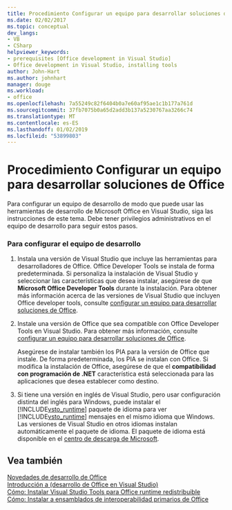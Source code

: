 ```yaml
---
title: Procedimiento Configurar un equipo para desarrollar soluciones de Office
ms.date: 02/02/2017
ms.topic: conceptual
dev_langs:
- VB
- CSharp
helpviewer_keywords:
- prerequisites [Office development in Visual Studio]
- Office development in Visual Studio, installing tools
author: John-Hart
ms.author: johnhart
manager: douge
ms.workload:
- office
ms.openlocfilehash: 7a55249c82f6404b0a7e60af95ae1c1b177a761d
ms.sourcegitcommit: 37fb7075b0a65d2add3b137a5230767aa3266c74
ms.translationtype: MT
ms.contentlocale: es-ES
ms.lasthandoff: 01/02/2019
ms.locfileid: "53899803"
---
```

# <a name="how-to-configure-a-computer-to-develop-office-solutions"></a>Procedimiento Configurar un equipo para desarrollar soluciones de Office
  Para configurar un equipo de desarrollo de modo que puede usar las herramientas de desarrollo de Microsoft Office en Visual Studio, siga las instrucciones de este tema. Debe tener privilegios administrativos en el equipo de desarrollo para seguir estos pasos.  
  
### <a name="to-configure-the-development-computer"></a>Para configurar el equipo de desarrollo  
  
1.  Instala una versión de Visual Studio que incluye las herramientas para desarrolladores de Office. Office Developer Tools se instala de forma predeterminada. Si personaliza la instalación de Visual Studio y seleccionar las características que desea instalar, asegúrese de que **Microsoft Office Developer Tools** durante la instalación. Para obtener más información acerca de las versiones de Visual Studio que incluyen Office developer tools, consulte [configurar un equipo para desarrollar soluciones de Office](../vsto/configuring-a-computer-to-develop-office-solutions.md).  
  
2.  Instale una versión de Office que sea compatible con Office Developer Tools en Visual Studio. Para obtener más información, consulte [configurar un equipo para desarrollar soluciones de Office](../vsto/configuring-a-computer-to-develop-office-solutions.md).  
  
     Asegúrese de instalar también los PIA para la versión de Office que instale. De forma predeterminada, los PIA se instalan con Office. Si modifica la instalación de Office, asegúrese de que el **compatibilidad con programación de .NET** característica está seleccionada para las aplicaciones que desea establecer como destino.  
  
3.  Si tiene una versión en inglés de Visual Studio, pero usar configuración distinta del inglés para Windows, puede instalar el [!INCLUDE[vsto_runtime](../vsto/includes/vsto-runtime-md.md)] paquete de idioma para ver [!INCLUDE[vsto_runtime](../vsto/includes/vsto-runtime-md.md)] mensajes en el mismo idioma que Windows. Las versiones de Visual Studio en otros idiomas instalan automáticamente el paquete de idioma. El paquete de idioma está disponible en el [centro de descarga de Microsoft](http://go.microsoft.com/fwlink/?LinkId=140386).  
  
## <a name="see-also"></a>Vea también  
 [Novedades de desarrollo de Office](https://msdn.microsoft.com/bf054af2-c896-4723-aa15-6381145b14bb)   
 [Introducción a &#40;desarrollo de Office en Visual Studio&#41;](../vsto/getting-started-office-development-in-visual-studio.md)   
 [Cómo: Instalar Visual Studio Tools para Office runtime redistribuible](../vsto/how-to-install-the-visual-studio-tools-for-office-runtime-redistributable.md)   
 [Cómo: Instalar a ensamblados de interoperabilidad primarios de Office](../vsto/how-to-install-office-primary-interop-assemblies.md)  
